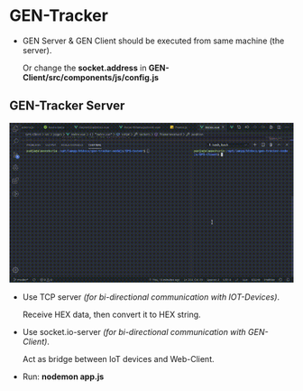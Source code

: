 # GEN-Tracker

- GEN Server & GEN Client should be executed from same machine (the server).

  Or change the **socket.address** in **GEN-Client/src/components/js/config.js**
## GEN-Tracker Server

![gen-tracker-client](gen-tracker-2020-02-05_11.15.50.gif)

- Use TCP server *(for bi-directional communication with IOT-Devices)*.

  Receive HEX data, then convert it to HEX string.
- Use socket.io-server *(for bi-directional communication with GEN-Client)*.

  Act as bridge between IoT devices and Web-Client.
- Run: **nodemon app.js**
